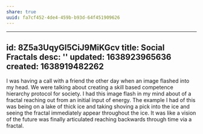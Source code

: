 ```yaml
---
share: true
uuid: fa7cf452-4de4-459b-b93d-64f451909626
---
```

---
id: 8Z5a3UqyGl5CiJ9MiKGcv
title: Social Fractals
desc: ''
updated: 1638923965636
created: 1638919482262
---

I was having a call with a friend the other day when an image flashed into my head. We were talking about creating a skill based competence hierarchy protocol for society. I had this image flash in my mind about of a fractal reaching out from an initial input of energy. The example I had of this was being on a lake of thick ice and taking shoving a pick into the ice and seeing the fractal immediately appear throughout the ice. It was like a vision of the future was finally articulated reaching backwards through time via a fractal.
